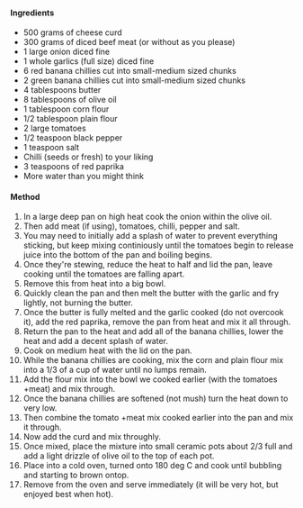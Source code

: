 #### Ingredients

* 500 grams of cheese curd
* 300 grams of diced beef meat (or without as you please)
* 1 large onion diced fine
* 1 whole garlics (full size) diced fine
* 6 red banana chillies cut into small-medium sized chunks
* 2 green banana chillies cut into small-medium sized chunks
* 4 tablespoons butter
* 8 tablespoons of olive oil
* 1 tablespoon corn flour
* 1/2 tablespoon plain flour
* 2 large tomatoes
* 1/2 teaspoon black pepper
* 1 teaspoon salt
* Chilli (seeds or fresh) to your liking
* 3 teaspoons of red paprika
* More water than you might think


#### Method

1. In a large deep pan on high heat cook the onion within the olive oil.
1. Then add meat (if using), tomatoes, chilli, pepper and salt.
1. You may need to initially add a splash of water to prevent everything sticking, but keep mixing continiously until the tomatoes begin to release juice into the bottom of the pan and boiling begins.
1. Once they're stewing, reduce the heat to half and lid the pan, leave cooking until the tomatoes are falling apart.
1. Remove this from heat into a big bowl.
1. Quickly clean the pan and then melt the butter with the garlic and fry lightly, not burning the butter.
1. Once the butter is fully melted and the garlic cooked (do not overcook it), add the red paprika, remove the pan from heat and mix it all through.
1. Return the pan to the heat and add all of the banana chillies, lower the heat and add a decent splash of water.
1. Cook on medium heat with the lid on the pan.
1. While the banana chillies are cooking, mix the corn and plain flour mix into a 1/3 of a cup of water until no lumps remain.
1. Add the flour mix into the bowl we cooked earlier (with the tomatoes +meat) and mix through.
1. Once the banana chillies are softened (not mush) turn the heat down to very low.
1. Then combine the tomato +meat mix cooked earlier into the pan and mix it through.
1. Now add the curd and mix throughly.
1. Once mixed, place the mixture into small ceramic pots about 2/3 full and add a light drizzle of olive oil to the top of each pot.
1. Place into a cold oven, turned onto 180 deg C and cook until bubbling and starting to brown ontop.
1. Remove from the oven and serve immediately (it will be very hot, but enjoyed best when hot).
